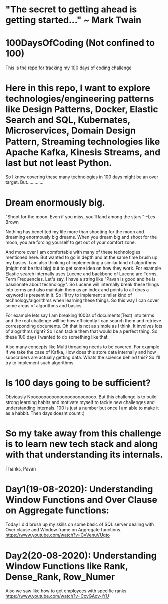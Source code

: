 # "The secret to getting ahead is getting started..." ~ Mark Twain

# 100DaysOfCoding (Not confined to 100)
This is the repo for tracking my 100 days of coding challenge

# Here in this repo, I want to explore technologies/engineering patterns like Design Patterns, Docker, Elastic Search and SQL, Kubernates, Microservices, Domain Design Pattern, Streaming technologies like Apache Kafka, Kinesis Streams, and last but not least Python.

So I know covering these many technologies in 100 days might be an over target. But.............

# Dream enormously big.
"Shoot for the moon. Even if you miss, you’ll land among the stars." –Les Brown

Nothing has benefited my life more than shooting for the moon and dreaming enormously big dreams. When you dream big and shoot for the moon, you are forcing yourself to get out of your comfort zone.

And more over I am comfortable with many of these technologies mentioned here. But wanted to go in depth and at the same time brush up my basics.
I am also thinking of implementing a similar kind of algorithms (might not be that big) but to get some idea on how they work.
For example Elastic search internally uses Lucene and backbone of Lucene are Terms, Term Frequencies. Let's say, I have a string like "Pavan is good and he is passionate about technology".
So Lucene will internally break these things into terms and also maintain them as an index and points to all docs a keyword is present in it.
So I'll try to implement similar kind of technology/algorithms when learning these things. So this way I can cover some areas of algorithms and basics.

For example lets say I am breaking 1000s of documents(Text) into terms and the real challenge will be how efficiently I can search them and retrieve corresponding documents. Oh that is not as simple as I think. It involves lots of alogrithms right? So I can tackle them that would be a perfect thing. So these 100 days I wanted to do something like that.

Also many concepts like Multi threading needs to be covered. For example If we take the case of Kafka, How does this store data internally and how subscribers are actually getting data. Whats the science behind this? So I'll try to implement such algorithms.

# Is 100 days going to be sufficient?
Obviously Nooooooooooooooooooooooooo. But this challenge is to build strong learning habits and motivate myself to tackle new challenges and understanding internals. 100 is just a number but once I am able to make it as a habbit. Then days doesnt count :)

# So my take away from this challenge is to learn new tech stack and along with that understanding its internals.

Thanks,
Pavan

# Day1(19-08-2020): Understanding Window Functions and Over Clause on Aggregate functions:
Today I did brush up my skills on some basic of SQL server dealing with Over clause and Window frame on Aggregate functions.
https://www.youtube.com/watch?v=CvVenuVUqto

# Day2(20-08-2020): Understanding Window Functions like Rank, Dense_Rank, Row_Numer
Also we saw like how to get employees with specific ranks
https://www.youtube.com/watch?v=CcvGAov-iYU

